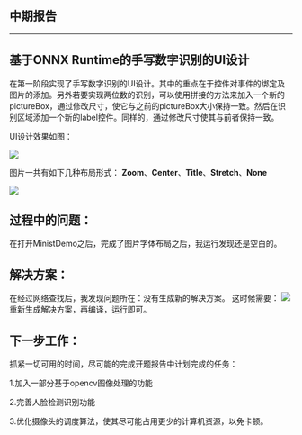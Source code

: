 中期报告
--------
________
基于ONNX Runtime的手写数字识别的UI设计
----
在第一阶段实现了手写数字识别的UI设计。其中的重点在于控件对事件的绑定及图片的添加。另外若要实现两位数的识别，可以使用拼接的方法来加入一个新的pictureBox，通过修改尺寸，使它与之前的pictureBox大小保持一致。然后在识别区域添加一个新的label控件。同样的，通过修改尺寸使其与前者保持一致。

UI设计效果如图：

![](./200.png)

图片一共有如下几种布局形式：
**Zoom**、**Center**、**Title**、**Stretch**、**None**

![](./201.png)

## 过程中的问题：
在打开MinistDemo之后，完成了图片字体布局之后，我运行发现还是空白的。

## 解决方案：
在经过网络查找后，我发现问题所在：没有生成新的解决方案。
这时候需要：
![](202.png)
重新生成解决方案，再编译，运行即可。

下一步工作：
-------
抓紧一切可用的时间，尽可能的完成开题报告中计划完成的任务：

1.加入一部分基于opencv图像处理的功能

2.完善人脸检测识别功能

3.优化摄像头的调度算法，使其尽可能占用更少的计算机资源，以免卡顿。

